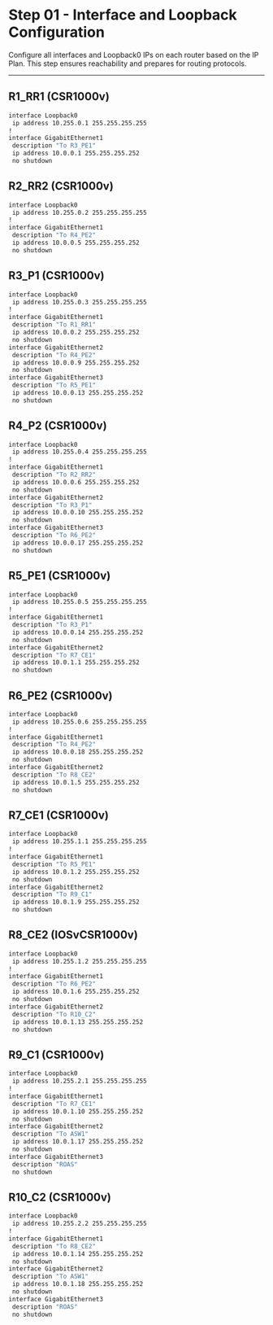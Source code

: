 # Step 01 - Interface and Loopback Configuration

Configure all interfaces and Loopback0 IPs on each router based on the IP Plan.
This step ensures reachability and prepares for routing protocols.

---

## R1_RR1 (CSR1000v)

```bash
interface Loopback0
 ip address 10.255.0.1 255.255.255.255
!
interface GigabitEthernet1
 description "To R3_PE1"
 ip address 10.0.0.1 255.255.255.252
 no shutdown
```

## R2_RR2 (CSR1000v)

```bash
interface Loopback0
 ip address 10.255.0.2 255.255.255.255
!
interface GigabitEthernet1
 description "To R4_PE2"
 ip address 10.0.0.5 255.255.255.252
 no shutdown
```

## R3_P1 (CSR1000v)

```bash
interface Loopback0
 ip address 10.255.0.3 255.255.255.255
!
interface GigabitEthernet1
 description "To R1_RR1"
 ip address 10.0.0.2 255.255.255.252
 no shutdown
interface GigabitEthernet2
 description "To R4_PE2"
 ip address 10.0.0.9 255.255.255.252
 no shutdown
interface GigabitEthernet3
 description "To R5_PE1"
 ip address 10.0.0.13 255.255.255.252
 no shutdown
```

## R4_P2 (CSR1000v)

```bash
interface Loopback0
 ip address 10.255.0.4 255.255.255.255
!
interface GigabitEthernet1
 description "To R2_RR2"
 ip address 10.0.0.6 255.255.255.252
 no shutdown
interface GigabitEthernet2
 description "To R3_P1"
 ip address 10.0.0.10 255.255.255.252
 no shutdown
interface GigabitEthernet3
 description "To R6_PE2"
 ip address 10.0.0.17 255.255.255.252
 no shutdown
```

## R5_PE1 (CSR1000v)

```bash
interface Loopback0
 ip address 10.255.0.5 255.255.255.255
!
interface GigabitEthernet1
 description "To R3_P1"
 ip address 10.0.0.14 255.255.255.252
 no shutdown
interface GigabitEthernet2
 description "To R7_CE1"
 ip address 10.0.1.1 255.255.255.252
 no shutdown
```

## R6_PE2 (CSR1000v)

```bash
interface Loopback0
 ip address 10.255.0.6 255.255.255.255
!
interface GigabitEthernet1
 description "To R4_PE2"
 ip address 10.0.0.18 255.255.255.252
 no shutdown
interface GigabitEthernet2
 description "To R8_CE2"
 ip address 10.0.1.5 255.255.255.252
 no shutdown
```

## R7_CE1 (CSR1000v)

```bash
interface Loopback0
 ip address 10.255.1.1 255.255.255.255
!
interface GigabitEthernet1
 description "To R5_PE1"
 ip address 10.0.1.2 255.255.255.252
 no shutdown
interface GigabitEthernet2
 description "To R9_C1"
 ip address 10.0.1.9 255.255.255.252
 no shutdown
```

## R8_CE2 (IOSvCSR1000v)

```bash
interface Loopback0
 ip address 10.255.1.2 255.255.255.255
!
interface GigabitEthernet1
 description "To R6_PE2"
 ip address 10.0.1.6 255.255.255.252
 no shutdown
interface GigabitEthernet2
 description "To R10_C2"
 ip address 10.0.1.13 255.255.255.252
 no shutdown
```

## R9_C1 (CSR1000v)

```bash
interface Loopback0
 ip address 10.255.2.1 255.255.255.255
!
interface GigabitEthernet1
 description "To R7_CE1"
 ip address 10.0.1.10 255.255.255.252
 no shutdown
interface GigabitEthernet2
 description "To ASW1"
 ip address 10.0.1.17 255.255.255.252
 no shutdown
interface GigabitEthernet3
 description "ROAS"
 no shutdown
```

## R10_C2 (CSR1000v)

```bash
interface Loopback0
 ip address 10.255.2.2 255.255.255.255
!
interface GigabitEthernet1
 description "To R8_CE2"
 ip address 10.0.1.14 255.255.255.252
 no shutdown
interface GigabitEthernet2
 description "To ASW1"
 ip address 10.0.1.18 255.255.255.252
 no shutdown
interface GigabitEthernet3
 description "ROAS"
 no shutdown